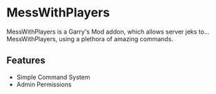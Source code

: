 # MessWithPlayers
MessWithPlayers is a Garry's Mod addon, which allows server jeks to... MessWithPlayers, using a plethora of amazing commands.

## Features
- Simple Command System
- Admin Permissions